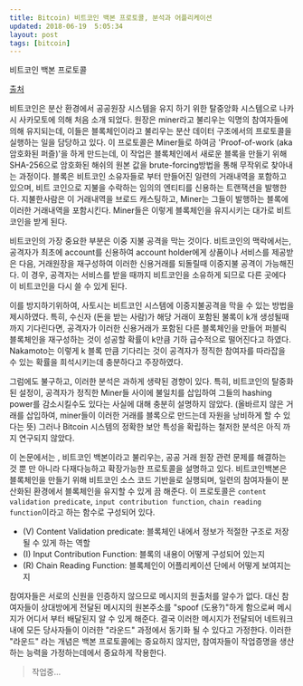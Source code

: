 ```yaml
---
title: Bitcoin) 비트코인 백본 프로토콜, 분석과 어플리케이션
updated: 2018-06-19  5:05:34
layout: post
tags: [bitcoin]
---
```


비트코인 백본 프로토콜

[출처](https://eprint.iacr.org/2014/765.pdf)

비트코인은 분산 환경에서 공공원장 시스템을 유지 하기 위한 탈중앙화 시스템으로 나카시 사카모토에 의해 처음 소개 되었다. 원장은 miner라고 불리우는 익명의 참여자들에 의해 유지되는데, 이들은 블록체인이라고 불리우는 분산 데이터 구조에서의 프로토콜을 실행하는 일을 담당하고 있다. 이 프로토콜은 Miner들로 하여금 'Proof-of-work (aka 암호화된 퍼즐)'을 하게 만드는데, 이 작업은 블록체인에서 새로운 블록을 만들기 위해 SHA-256으로 암호화된 해쉬의 원본 값을 brute-forcing방법을 통해 무작위로 찾아내는 과정이다. 블록은 비트코인 소유자들로 부터 만들어진 일련의 거래내역을 포함하고 있으며, 비트 코인으로 지불을 수락하는 임의의 엔티티를 신용하는 트랜잭션을 발행한다. 지불한사람은 이 거래내역을 브로드 캐스팅하고, Miner는 그들이 발행하는 블록에 이러한 거래내역을 포함시킨다. Miner들은 이렇게 블록체인을 유지시키는 대가로 비트코인을 받게 된다.

비트코인의 가장 중요한 부분은 이중 지불 공격을 막는 것이다. 비트코인의 맥락에서는, 공격자가 최초에 account를 신용하여 account holder에게 상품이나 서비스를 제공받은 다음, 거래원장을 재구성하여 이러한 신용거래를 되돌릴때 이중지불 공격이 가능해진다. 이 경우, 공격자는 서비스를 받을 때까지 비트코인을 소유하게 되므로 다른 곳에다 이 비트코인을 다시 쓸 수 있게 된다.

이를 방지하기위하여, 사토시는 비트코인 시스템에 이중지불공격을 막을 수 있는 방법을 제시하였다. 특히, 수신자 (돈을 받는 사람)가 해당 거래이 포함된 불록이 k개 생성될때 까지 기다린다면, 공격자가 이러한 신용거래가 포함된 다른 블록체인을 만들어 퍼블릭 블록체인을 재구성하는 것이 성공할 확률이 k만큼 기하 급수적으로 떨어진다고 하였다. Nakamoto는 이렇게 k 블록 만큼 기다리는 것이 공격자가 정직한 참여자를 따라잡을 수 있는 확률을 희석시키는데 충분하다고 주장하였다.

그럼에도 불구하고, 이러한 분석은 과하게 생략된 경향이 있다. 특히, 비트코인의 탈중화된 설정이, 공격자가 정직한 Miner들 사이에 불일치를 삽입하여 그들의 hashing power를 감소시킬수도 있다는 사실에 대해 충분히 설명하지 않았다. (올바르지 않은 거래를 삽입하여, miner들이 이러한 거래를 블록으로 만드는데 자원을 낭비하게 할 수 있다는 뜻) 그러나 Bitcoin 시스템의 정확한 보안 특성을 확립하는 철저한 분석은 아직 까지 연구되지 않았다.

이 논문에서는 , 비트코인 백본이라고 불리우는, 공공 거래 원장 관련 문제를 해결하는 것 뿐 만 아니라 다재다능하고 확장가능한 프로토콜을 설명하고 있다. 비트코인백본은 블록체인을 만들기 위해 비트코인 소스 코드 기반을로 실행되며, 일련의 참여자들이 분산화된 환경에서 블록체인을 유지할 수 있게 끔 해준다. 이 프로토콜은 `content validation predicate`, `input contribution function`, `chain reading function`이라고 하는 함수로 구성되어 있다.

- (V) Content Validation predicate: 블록체인 내에서 정보가 적절한 구조로 저장될 수 있게 하는 역할
- (I) Input Contribution Function: 블록의 내용이 어떻게 구성되어 있는지
- (R) Chain Reading Function: 블록체인이 어플리케이션 단에서 어떻게 보여지는지

참여자들은 서로의 신원을 인증하지 않으므로 메시지의 원출처를 알수가 없다. 대신 참여자들이 상대방에게 전달된 메시지의 원본주소를 "spoof (도용?)"하게 함으로써 메시지가 어디서 부터 배달된지 알 수 있게 해준다. 결국 이러한 메시지가 전달되어 네트워크 내에 모든 당사자들이 이러한 "라운드" 과정에서 동기화 될 수 있다고 가정한다. 이러한 "라운드" 라는 개념은 백본 프로토콜에는 중요하지 않지만, 참여자들이 작업증명을 생산하는 능력을 가정하는데에서 중요하게 작용한다.

> 작업중...
